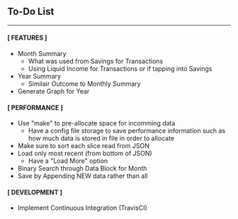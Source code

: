 ## To-Do List
---

#### [ FEATURES ]
- Month Summary
    - What was used from Savings for Transactions
    - Using Liquid Income for Transactions or if tapping into Savings
- Year Summary
    - Similair Outcome to Monthly Summary
- Generate Graph for Year

#### [ PERFORMANCE ]
- Use "make" to pre-allocate space for incomming data
    - Have a config file storage to save performance information
       such as how much data is stored in file in order to allocate
- Make sure to sort each slice read from JSON
- Load only most recent (from bottom of JSON)
    - Have a "Load More" option
- Binary Search through Data Block for Month
- Save by Appending NEW data rather than all

#### [ DEVELOPMENT ]
- Implement Continuous Integration (TravisCI)
